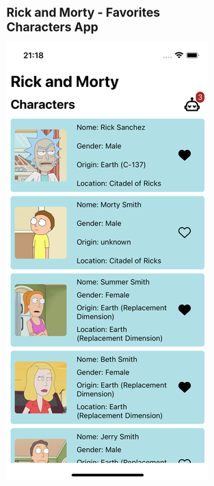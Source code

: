 # Rick and Morty - Favorites Characters App

<img alt="Favorites Characters" src="https://raw.githubusercontent.com/rbalves/rick-and-morty-favorites-characters/main/assets/screenshot-03.png"/>